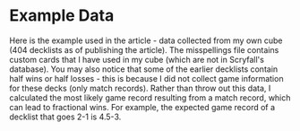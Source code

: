 # Example Data

Here is the example used in the article - data collected from my own cube (404 decklists as of publishing the article). The misspellings file contains custom cards that I have used in my cube (which are not in Scryfall's database). You may also notice that some of the earlier decklists contain half wins or half losses - this is because I did not collect game information for these decks (only match records). Rather than throw out this data, I calculated the most likely game record resulting from a match record, which can lead to fractional wins. For example, the expected game record of a decklist that goes 2-1 is 4.5-3.